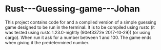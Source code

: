 # Rust---Guessing-game---Johan

This project contains code for and a compiled version of a simple guessing game designed to be run in the terminal.
It is to be compiled using rustc (it was tested using rustc 1.23.0-nightly (90ef3372e 2017-10-29)) (or using cargo).
When run it ask for a number between 1 and 100. The game ends when giving it the predetermined number.
